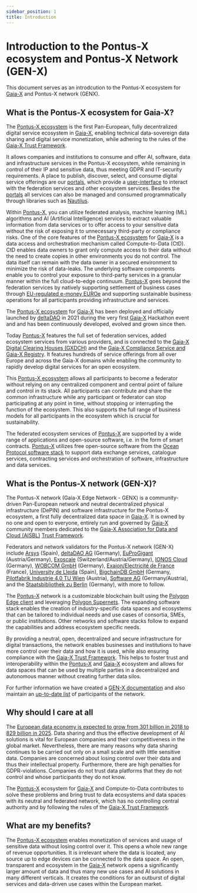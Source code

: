 ```yaml
---
sidebar_position: 1
title: Introduction
---
```


# Introduction to the Pontus-X ecosystem and Pontus-X Network (GEN-X)
This document serves as an introdcution to the Pontus-X ecosystem for [Gaia-X](https://gaia-x.eu/) and Pontus-X network (GENX).


## What is the Pontus-X ecosystem for Gaia-X?

The [Pontus-X ecosystem](https://portal.pontus-x.eu/) is the first Pan-European, fully decentralized digital service ecosystem in [Gaia-X](https://gaia-x.eu/), enabling technical data-sovereign data sharing and digital service monetization, while adhering to the rules of the [Gaia-X Trust Framework](https://gaia-x.gitlab.io/policy-rules-committee/trust-framework/).

It allows companies and institutions to consume and offer AI, software, data and infrastructure services in the Pontus-X ecosystem, while remaining in control of their IP and sensitive data, thus meeting GDPR and IT-security requirements. A place to publish, discover, select, and consume digital service offerings are our [portals](https://www.pontus-x.eu/), which provide a [user-interface](https://portal.pontus-x.eu/) to interact with the federation services and other ecosystem services. Besides the [portals](https://portal.pontus-x.eu/) all services can also be managed and consumed programmatically through libraries such as [Nautilus](https://github.com/deltaDAO/nautilus).

Within [Pontus-X](https://portal.pontus-x.eu/), you can utilize federated analysis, machine learning (ML) algorithms and AI (Artificial Intelligence) services to extract valuable information from data services or to offer access to your sensitive data without the risk of exposing it to unnecessary third-party or compliance risks. One of the core features of the [Pontus-X ecosystem](https://portal.pontus-x.eu/) for [Gaia-X](https://gaia-x.eu/) is a data access and orchestration mechanism called Compute-to-Data (CtD). CtD enables data owners to grant only compute access to their data without the need to create copies in other environments you do not control. The data itself can remain with the data owner in a secured environment to minimize the risk of data-leaks. The underlying software components enable you to control your exposure to third-party services in a granular manner within the full cloud-to-edge continuum. [Pontus-X](https://portal.pontus-x.eu/) goes beyond the federation services by natively supporting settlement of business cases through [EU-regulated e-money EUROe](https://www.euroe.com/) and supporting sustainable business operations for all participants providing infrastructure and services.

The [Pontus-X ecosystem](https://portal.pontus-x.eu/) for [Gaia-X](https://gaia-x.eu/) has been deployed and officially launched by [deltaDAO](https://www.delta-dao.com/) in 2021 during the very first [Gaia-X](https://gaia-x.eu/) Hackathon event and and has been continuously developed, evolved and grown since then.

Today [Pontus-X](https://portal.pontus-x.eu/) features the full set of federation services, added ecosystem services from various providers, and is connected to the [Gaia-X Digital Clearing Houses (GXDCH)](https://gaia-x.eu/gxdch/) and the [Gaia-X Compliance Service and Gaia-X Registry](https://compliance.lab.gaia-x.eu/). It features hundreds of service offerings from all over Europe and across the Gaia-X domains while enabling the community to rapidly develop digital services for an open ecosystem.

This [Pontus-X ecosystem](https://portal.pontus-x.eu/) allows all participants to become a federator without relying on any centralized component and central point of failure and control in its stack. All participants can contribute and share the common infrastructure while any participant or federator can stop participating at any point in time, without stopping or interrupting the function of the ecosystem. This also supports the full range of business models for all participants in the ecosystem which is crucial for sustainability.

The federated ecosystem services of [Pontus-X](https://portal.pontus-x.eu/) are supported by a wide range of applications and open-source software, i.e. in the form of smart contracts. [Pontus-X](https://portal.pontus-x.eu/) utilizes free open-source software from the [Ocean Protocol software stack](https://github.com/oceanprotocol) to support data exchange services, catalogue services, contracting services and orchestration of software, infrastructure and data services.

## What is the Pontus-X network (GEN-X)?

The Pontus-X network (Gaia-X Edge Network - GENX) is a community-driven Pan-European network and neutral decentralized physical infrastructure (DePIN) and software infrastructure for the Pontus-X ecosystem, a first fully decentralized data space in [Gaia-X](https://gaia-x.eu/). It is owned by no one and open to everyone, entirely run and governed by [Gaia-X](https://gaia-x.eu/) community members dedicated to the [Gaia-X Association for Data and Cloud (AISBL)](https://gaia-x.eu/) [Trust Framework](https://gaia-x.gitlab.io/policy-rules-committee/trust-framework/).

Federators and network validators for the Pontus-X network (GEN-X) include [Arsys](https://www.arsys.net/) (Spain), [deltaDAO AG](https://www.delta-dao.com/) (Germany), [EuProGigant](https://euprogigant.com/) (Austria/Germany), [Exoscale](https://www.exoscale.com) (Switzerland/Austria/Germany), [IONOS Cloud](https://cloud.ionos.de) (Germany), [WOBCOM GmbH](https://www.wobcom.de/) (Germany), [Exaion/Electricité de France](https://exaion.edf.fr/en) (France), [University de Lleida](https://www.udl.cat/ca/en/) (Spain), [BigchainDB GmbH](https://www.bigchaindb.com/) (Germany, [Pilotfabrik Industrie 4.0 TU Wien](https://www.pilotfabrik.at/) (Austria), [Software AG](https://www.softwareag.com) (Germany/Austria), and the [Staatsbibliothek zu Berlin](https://staatsbibliothek-berlin.de/) (Germany), with more to follow.

The [Pontus-X](https://portal.pontus-x.eu/) network is a customizable blockchain built using the [Polygon Edge client](https://github.com/0xPolygon/polygon-edge) and leveraging [Polygon Supernets](https://wiki.polygon.technology/docs/supernets/get-started/what-are-supernets/). The expanding software stack enables the creation of industry-specific data spaces and ecosystems that can be tailored to individual needs and use cases of consortia, SMEs, or public institutions. Other networks and software stacks follow to expand the capabilities and address ecosystem specific needs. 

By providing a neutral, open, decentralized and secure infrastructure for digital transactions, the network enables businesses and institutions to have more control over their data and how it is used, while also ensuring compliance with the [Gaia-X Trust Framework](https://gaia-x.gitlab.io/policy-rules-committee/trust-framework/). This helps to foster trust and interoperability within the [Pontus-X](https://portal.pontus-x.eu/) and [Gaia-X](https://gaia-x.eu/) ecosystem and allows for data spaces that can be used by multiple parties in a decentralized and autonomous manner without creating further data silos.

For further information we have created a [GEN-X documentation](https://docs.genx.minimal-gaia-x.eu/docs/intro/) and also maintain an [up-to-date list](https://docs.genx.minimal-gaia-x.eu/docs/Community/participants) of participants of the network.

## Why should I care at all

The [European data economy is expected to grow from 301 billion in 2018 to 829 billion in 2025](https://www.europarl.europa.eu/news/en/headlines/society/20210218STO98124/european-strategy-for-data-what-meps-want). Data sharing and thus the effective development of AI solutions is vital for European companies and their competitiveness in the global market. Nevertheless, there are many reasons why data sharing continues to be carried out only on a small scale and with little sensitive data. Companies are concerned about losing control over their data and thus their intellectual property. Furthermore, there are high penalties for GDPR-violations. Companies do not trust data platforms that they do not control and whose participants they do not know.

The [Pontus-X](https://portal.pontus-x.eu/) ecosystem for [Gaia-X](https://gaia-x.eu/) and Compute-to-Data contributes to solve these problems and bring trust to data ecosystems and data spaces with its neutral and federated network, which has no controlling central authority and by following the rules of the [Gaia-X Trust Framework](https://gaia-x.gitlab.io/policy-rules-committee/trust-framework/).

## What are my benefits?

The [Pontus-X ecosystem](https://portal.pontus-x.eu/) enables monetization of services and usage of sensitive data without losing control over it. This opens a whole new range of revenue opportunities. It is irrelevant where the data is located, any source up to edge devices can be connected to the data space. An open, transparent and ecosystem in the [Gaia-X](https://gaia-x.eu/) network opens a significantly larger amount of data and thus many new use cases and AI solutions in many different verticals. It creates the conditions for an outburst of digital services and data-driven use cases within the European market.
